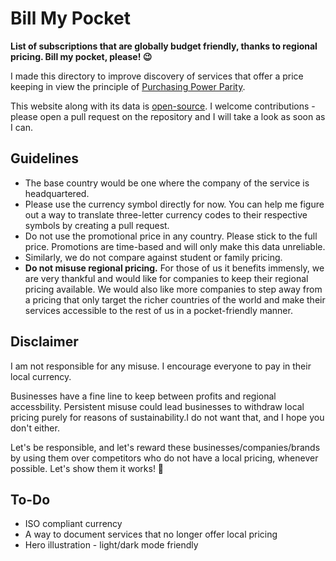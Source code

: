 # Bill My Pocket

__List of subscriptions that are globally budget friendly, thanks to regional pricing. Bill my pocket, please! 😉__

I made this directory to improve discovery of services that offer a price keeping in view the principle of [Purchasing Power Parity](https://en.wikipedia.org/wiki/Purchasing_power_parity).

This website along with its data is [open-source](https://github.com/hirusi/bill-my-pocket). I welcome contributions - please open a pull request on the repository and I will take a look as soon as I can.

## Guidelines

* The base country would be one where the company of the service is headquartered.
* Please use the currency symbol directly for now. You can help me figure out a way to translate three-letter currency codes to their respective symbols by creating a pull request.
* Do not use the promotional price in any country. Please stick to the full price. Promotions are time-based and will only make this data unreliable.
* Similarly, we do not compare against student or family pricing.
* __Do not misuse regional pricing.__ For those of us it benefits immensly, we are very thankful and would like for companies to keep their regional pricing available. We would also like more companies to step away from a pricing that only target the richer countries of the world and make their services accessible to the rest of us in a pocket-friendly manner.


## Disclaimer

I am not responsible for any misuse. I encourage everyone to pay in their local currency.

Businesses have a fine line to keep between profits and regional accessbility. Persistent misuse could lead businesses to withdraw local pricing purely for reasons of sustainability.I do not want that, and I hope you don't either.

Let's be responsible, and let's reward these businesses/companies/brands by using them over competitors who do not have a local pricing, whenever possible. Let's show them it works! 🙂

## To-Do

* ISO compliant currency
* A way to document services that no longer offer local pricing
* Hero illustration - light/dark mode friendly
